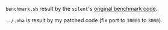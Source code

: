 `benchmark.sh` result by the `silent`'s [original benchmark code](https://github.com/the-benchmarker/web-frameworks/blob/3c20cebf7b3358a573fcff4fc328b9aeb50a60b7/rust/silent/src/main.rs).

`../.oha` is result by my patched code (fix port to `30001` to `3000`).
